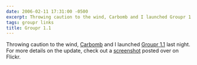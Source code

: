 ```yaml
---
date: 2006-02-11 17:31:00 -0500
excerpt: Throwing caution to the wind, Carbomb and I launched Groupr 1.1 last night.
tags: groupr links
title: Groupr 1.1
---
```


Throwing caution to the wind, [Carbomb](http://www.carbauja.com/) and I launched [Groupr 1.1](http://groupr.200ok.net/) last night. For more details on the update, check out a [screenshot](http://flickr.com/photos/jgarber/98401498/) posted over on Flickr.